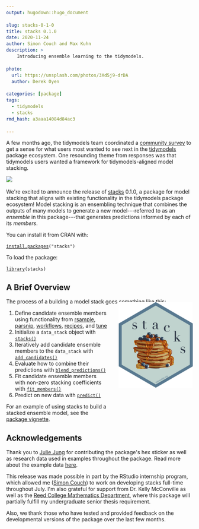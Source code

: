 ```yaml
---
output: hugodown::hugo_document

slug: stacks-0-1-0
title: stacks 0.1.0
date: 2020-11-24
author: Simon Couch and Max Kuhn
description: >
    Introducing ensemble learning to the tidymodels.

photo:
  url: https://unsplash.com/photos/3Xd5j9-drDA
  author: Derek Oyen

categories: [package] 
tags:
  - tidymodels
  - stacks
rmd_hash: a3aaa14084d84ac3

---
```


A few months ago, the tidymodels team coordinated a [community survey](https://connect.rstudioservices.com/tidymodels-priorities-survey/README.html) to get a sense for what users most wanted to see next in the [tidymodels](https://www.tidymodels.org/) package ecosystem. One resounding theme from responses was that tidymodels users wanted a framework for tidymodels-aligned model stacking.

![](https://education.rstudio.com/blog/2020/06/tidymodels-internship/priorities.png)

We're excited to announce the release of [stacks](https://stacks.tidymodels.org) 0.1.0, a package for model stacking that aligns with existing functionality in the tidymodels package ecosystem! Model stacking is an ensembling technique that combines the outputs of many models to generate a new model---referred to as an *ensemble* in this package---that generates predictions informed by each of its *members*.

You can install it from CRAN with:

<div class="highlight">

<pre class='chroma'><code class='language-r' data-lang='r'><span class='nf'><a href='https://rdrr.io/r/utils/install.packages.html'>install.packages</a></span>(<span class='s'>"stacks"</span>)
</code></pre>

</div>

To load the package:

<div class="highlight">

<pre class='chroma'><code class='language-r' data-lang='r'><span class='nf'><a href='https://rdrr.io/r/base/library.html'>library</a></span>(<span class='k'>stacks</span>)
</code></pre>

</div>

A Brief Overview
----------------

The process of a building a model stack goes something like this:

<div style="float:right;position: relative; top: -35px; width: 200px; padding-left: 30px; padding-bottom: 10px;">

![](https://github.com/tidymodels/stacks/raw/main/man/figures/logo.png)

</div>

1.  Define candidate ensemble members using functionality from [rsample](https://rsample.tidymodels.org/), [parsnip](https://parsnip.tidymodels.org/), [workflows](https://workflows.tidymodels.org/), [recipes](https://recipes.tidymodels.org/), and [tune](http://tune.tidymodels.org/)
2.  Initialize a `data_stack` object with [`stacks()`](https://stacks.tidymodels.org/reference/stacks.html)  
3.  Iteratively add candidate ensemble members to the `data_stack` with [`add_candidates()`](https://stacks.tidymodels.org/reference/add_candidates.html)  
4.  Evaluate how to combine their predictions with [`blend_predictions()`](https://stacks.tidymodels.org/reference/blend_predictions.html)  
5.  Fit candidate ensemble members with non-zero stacking coefficients with [`fit_members()`](https://stacks.tidymodels.org/reference/fit_members.html)  
6.  Predict on new data with [`predict()`](https://stacks.tidymodels.org/reference/predict.model_stack.html)

For an example of using stacks to build a stacked ensemble model, see the [package vignette](https://stacks.tidymodels.org/articles/basics.html).

Acknowledgements
----------------

Thank you to [Julie Jung](https://www.jungjulie.com/) for contributing the package's hex sticker as well as research data used in examples throughout the package. Read more about the example data [here](https://stacks.tidymodels.org/reference/tree_frogs.html).

This release was made possible in part by the RStudio internship program, which allowed me ([Simon Couch](https://twitter.com/simonpcouch)) to work on developing stacks full-time throughout July. I'm also grateful for support from Dr. Kelly McConville as well as the [Reed College Mathematics Department](https://www.reed.edu/math/), where this package will partially fulfill my undergraduate senior thesis requirement.

Also, we thank those who have tested and provided feedback on the developmental versions of the package over the last few months.


